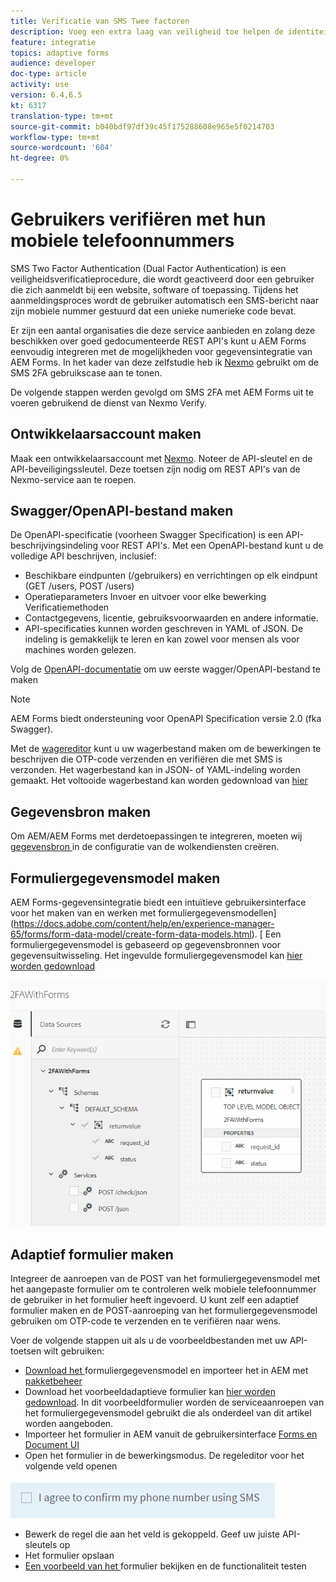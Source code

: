 ```yaml
---
title: Verificatie van SMS Twee factoren
description: Voeg een extra laag van veiligheid toe helpen de identiteit van een gebruiker bevestigen wanneer zij bepaalde activiteiten willen uitvoeren
feature: integratie
topics: adaptive forms
audience: developer
doc-type: article
activity: use
version: 6.4,6.5
kt: 6317
translation-type: tm+mt
source-git-commit: b040bdf97df39c45f175288608e965e5f0214703
workflow-type: tm+mt
source-wordcount: '604'
ht-degree: 0%

---
```




# Gebruikers verifiëren met hun mobiele telefoonnummers

SMS Two Factor Authentication (Dual Factor Authentication) is een veiligheidsverificatieprocedure, die wordt geactiveerd door een gebruiker die zich aanmeldt bij een website, software of toepassing. Tijdens het aanmeldingsproces wordt de gebruiker automatisch een SMS-bericht naar zijn mobiele nummer gestuurd dat een unieke numerieke code bevat.

Er zijn een aantal organisaties die deze service aanbieden en zolang deze beschikken over goed gedocumenteerde REST API&#39;s kunt u AEM Forms eenvoudig integreren met de mogelijkheden voor gegevensintegratie van AEM Forms. In het kader van deze zelfstudie heb ik [Nexmo](https://developer.nexmo.com/verify/overview) gebruikt om de SMS 2FA gebruikscase aan te tonen.

De volgende stappen werden gevolgd om SMS 2FA met AEM Forms uit te voeren gebruikend de dienst van Nexmo Verify.

## Ontwikkelaarsaccount maken

Maak een ontwikkelaarsaccount met [Nexmo](https://dashboard.nexmo.com/sign-in). Noteer de API-sleutel en de API-beveiligingssleutel. Deze toetsen zijn nodig om REST API&#39;s van de Nexmo-service aan te roepen.

## Swagger/OpenAPI-bestand maken

De OpenAPI-specificatie (voorheen Swagger Specification) is een API-beschrijvingsindeling voor REST API&#39;s. Met een OpenAPI-bestand kunt u de volledige API beschrijven, inclusief:

* Beschikbare eindpunten (/gebruikers) en verrichtingen op elk eindpunt (GET /users, POST /users)
* Operatieparameters Invoer en uitvoer voor elke bewerking
Verificatiemethoden
* Contactgegevens, licentie, gebruiksvoorwaarden en andere informatie.
* API-specificaties kunnen worden geschreven in YAML of JSON. De indeling is gemakkelijk te leren en kan zowel voor mensen als voor machines worden gelezen.

Volg de [OpenAPI-documentatie](https://swagger.io/docs/specification/2-0/basic-structure/) om uw eerste wagger/OpenAPI-bestand te maken

>[!NOTE]
> AEM Forms biedt ondersteuning voor OpenAPI Specification versie 2.0 (fka Swagger).

Met de [wagereditor](https://editor.swagger.io/) kunt u uw wagerbestand maken om de bewerkingen te beschrijven die OTP-code verzenden en verifiëren die met SMS is verzonden. Het wagerbestand kan in JSON- of YAML-indeling worden gemaakt. Het voltooide wagerbestand kan worden gedownload van [hier](assets/two-factore-authentication-swagger.zip)

## Gegevensbron maken

Om AEM/AEM Forms met derdetoepassingen te integreren, moeten wij [gegevensbron ](https://docs.adobe.com/content/help/en/experience-manager-learn/forms/ic-web-channel-tutorial/parttwo.html) in de configuratie van de wolkendiensten creëren.

## Formuliergegevensmodel maken

AEM Forms-gegevensintegratie biedt een intuïtieve gebruikersinterface voor het maken van en werken met formuliergegevensmodellen](https://docs.adobe.com/content/help/en/experience-manager-65/forms/form-data-model/create-form-data-models.html). [ Een formuliergegevensmodel is gebaseerd op gegevensbronnen voor gegevensuitwisseling.
Het ingevulde formuliergegevensmodel kan [hier worden gedownload](assets/sms-2fa-fdm.zip)

![fdm](assets/2FA-fdm.PNG)

## Adaptief formulier maken

Integreer de aanroepen van de POST van het formuliergegevensmodel met het aangepaste formulier om te controleren welk mobiele telefoonnummer de gebruiker in het formulier heeft ingevoerd. U kunt zelf een adaptief formulier maken en de POST-aanroeping van het formuliergegevensmodel gebruiken om OTP-code te verzenden en te verifiëren naar wens.

Voer de volgende stappen uit als u de voorbeeldbestanden met uw API-toetsen wilt gebruiken:

* [Download het ](assets/sms-2fa-fdm.zip) formuliergegevensmodel en importeer het in AEM met  [pakketbeheer](http://localhost:4502/crx/packmgr/index.jsp)
* Download het voorbeeldadaptieve formulier kan [hier worden gedownload](assets/sms-2fa-verification-af.zip). In dit voorbeeldformulier worden de serviceaanroepen van het formuliergegevensmodel gebruikt die als onderdeel van dit artikel worden aangeboden.
* Importeer het formulier in AEM vanuit de gebruikersinterface [Forms en Document UI](http://localhost:4502/aem/forms.html/content/dam/formsanddocuments)
* Open het formulier in de bewerkingsmodus. De regeleditor voor het volgende veld openen

![sms-send](assets/check-sms.PNG)

* Bewerk de regel die aan het veld is gekoppeld. Geef uw juiste API-sleutels op
* Het formulier opslaan
* [Een voorbeeld van het ](http://localhost:4502/content/dam/formsanddocuments/sms-2fa-verification/jcr:content?wcmmode=disabled) formulier bekijken en de functionaliteit testen



